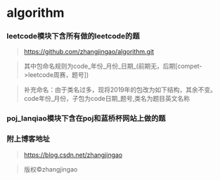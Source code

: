 # algorithm

### leetcode模块下含所有做的leetcode的题
>  https://github.com/zhangjingao/algorithm.git

> 其中包命名规则为code_年份_月份_日期_(前期无，后期[compet->leetcode周赛，题号])

> 补充命名：由于类名过多，现将2019年的包改为如下结构，其余不变。code年份_月份，子包为code日期_题号,类名为题目英文名称

### poj_lanqiao模块下含在poj和蓝桥杯网站上做的题

### 附上博客地址
> https://blog.csdn.net/zhangjingao

> 版权©zhangjingao